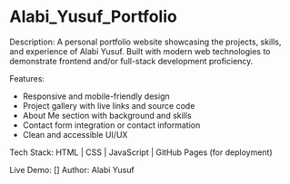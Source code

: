 # Alabi_Yusuf_Portfolio

Description:
A personal portfolio website showcasing the projects, skills, and experience of Alabi Yusuf. Built with modern web technologies to demonstrate frontend and/or full-stack development proficiency.

Features:

- Responsive and mobile-friendly design
- Project gallery with live links and source code
- About Me section with background and skills
- Contact form integration or contact information
- Clean and accessible UI/UX

Tech Stack:
HTML | CSS | JavaScript | GitHub Pages (for deployment) 

Live Demo: []
Author: Alabi Yusuf
